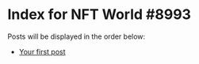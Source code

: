 # Index for NFT World #8993
Posts will be displayed in the order below:

- [Your first post](./001-first.md)

